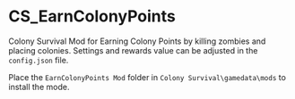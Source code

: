 # CS_EarnColonyPoints
Colony Survival Mod for Earning Colony Points by killing zombies and placing colonies.
Settings and rewards value can be adjusted in the `config.json` file.

Place the `EarnColonyPoints Mod` folder in `Colony Survival\gamedata\mods` to install the mode.
